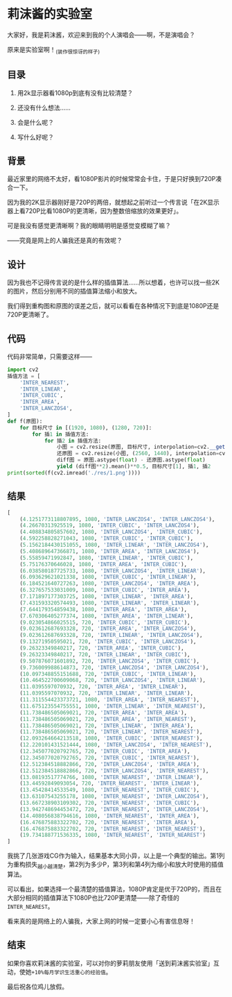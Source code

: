 # 莉沫酱的实验室

大家好，我是莉沫酱，欢迎来到我的个人演唱会——啊，不是演唱会？

原来是实验室啊！<sub>(装作很惊讶的样子)</sub>


## 目录

1. 用2k显示器看1080p到底有没有比较清楚？

2. 还没有什么想法……

3. 会是什么呢？

4. 写什么好呢？


## 背景

最近家里的网络不太好，看1080P影片的时候常常会卡住，于是只好换到720P凑合一下。

因为我的2K显示器刚好是720P的两倍，就想起之前听过一个传言说「在2K显示器上看720P比看1080P的更清晰，因为整数倍缩放的效果更好」。

可是我没有感觉更清晰啊？我的眼睛明明是感觉变模糊了嘛？

——究竟是网上的人骗我还是真的有效呢？


## 设计

因为我也不记得传言说的是什么样的插值算法……所以想着，也许可以找一些2K的图片，然后分别用不同的插值算法缩小和放大。

我们得到重构图和原图的误差之后，就可以看看在各种情况下到底是1080P还是720P更清晰了。


## 代码

代码非常简单，只需要这样——

```python
import cv2
插值方法 = [
    'INTER_NEAREST',
    'INTER_LINEAR',
    'INTER_CUBIC',
    'INTER_AREA',
    'INTER_LANCZOS4',
]
def f(原图):
    for 目标尺寸 in [(1920, 1080), (1280, 720)]:
        for 插1 in 插值方法:
            for 插2 in 插值方法:
                小图 = cv2.resize(原图, 目标尺寸, interpolation=cv2.__getattribute__(插1))
                还原图 = cv2.resize(小图, (2560, 1440), interpolation=cv2.__getattribute__(插2))
                diff图 = 原图.astype(float) - 还原图.astype(float)
                yield (diff图**2).mean()**0.5, 目标尺寸[1], 插1, 插2
print(sorted(f(cv2.imread('./res/1.png'))))
```


## 结果

```python
[
    (4.1251773118807895, 1080, 'INTER_LANCZOS4', 'INTER_LANCZOS4'),
    (4.26670313925519, 1080, 'INTER_CUBIC', 'INTER_LANCZOS4'),
    (4.408834805857602, 1080, 'INTER_LANCZOS4', 'INTER_CUBIC'),
    (4.592258828271043, 1080, 'INTER_CUBIC', 'INTER_CUBIC'),
    (5.1562184430151055, 1080, 'INTER_LINEAR', 'INTER_LANCZOS4'),
    (5.408689647366871, 1080, 'INTER_AREA', 'INTER_LANCZOS4'),
    (5.55859471992847, 1080, 'INTER_LINEAR', 'INTER_CUBIC'),
    (5.75176370646028, 1080, 'INTER_AREA', 'INTER_CUBIC'),
    (6.038580187725733, 1080, 'INTER_LANCZOS4', 'INTER_LINEAR'),
    (6.093629621021338, 1080, 'INTER_CUBIC', 'INTER_LINEAR'),
    (6.184521640727263, 1080, 'INTER_LANCZOS4', 'INTER_AREA'),
    (6.327657533031009, 1080, 'INTER_CUBIC', 'INTER_AREA'),
    (7.171897177303725, 1080, 'INTER_LINEAR', 'INTER_AREA'),
    (7.431593320574493, 1080, 'INTER_LINEAR', 'INTER_LINEAR'),
    (7.644179354859438, 1080, 'INTER_AREA', 'INTER_AREA'),
    (7.670306405277374, 1080, 'INTER_AREA', 'INTER_LINEAR'),
    (9.023054866025515, 720, 'INTER_CUBIC', 'INTER_CUBIC'),
    (9.023612687693328, 720, 'INTER_AREA', 'INTER_LANCZOS4'),
    (9.023612687693328, 720, 'INTER_LINEAR', 'INTER_LANCZOS4'),
    (9.13271950595021, 720, 'INTER_CUBIC', 'INTER_LANCZOS4'),
    (9.26323349840217, 720, 'INTER_AREA', 'INTER_CUBIC'),
    (9.26323349840217, 720, 'INTER_LINEAR', 'INTER_CUBIC'),
    (9.507876071601892, 720, 'INTER_LANCZOS4', 'INTER_CUBIC'),
    (9.736009988614873, 720, 'INTER_LANCZOS4', 'INTER_LANCZOS4'),
    (10.097348855151688, 720, 'INTER_CUBIC', 'INTER_LINEAR'),
    (10.464522700609068, 720, 'INTER_LANCZOS4', 'INTER_LINEAR'),
    (11.0395597070932, 720, 'INTER_AREA', 'INTER_LINEAR'),
    (11.0395597070932, 720, 'INTER_LINEAR', 'INTER_LINEAR'),
    (11.311554423373721, 1080, 'INTER_AREA', 'INTER_NEAREST'),
    (11.675123554755551, 1080, 'INTER_LINEAR', 'INTER_NEAREST'),
    (11.738486505069021, 720, 'INTER_AREA', 'INTER_AREA'),
    (11.738486505069021, 720, 'INTER_AREA', 'INTER_NEAREST'),
    (11.738486505069021, 720, 'INTER_LINEAR', 'INTER_AREA'),
    (11.738486505069021, 720, 'INTER_LINEAR', 'INTER_NEAREST'),
    (12.093264664213518, 1080, 'INTER_CUBIC', 'INTER_NEAREST'),
    (12.220101431521444, 1080, 'INTER_LANCZOS4', 'INTER_NEAREST'),
    (12.345077020792765, 720, 'INTER_CUBIC', 'INTER_AREA'),
    (12.345077020792765, 720, 'INTER_CUBIC', 'INTER_NEAREST'),
    (12.512384518882866, 720, 'INTER_LANCZOS4', 'INTER_AREA'),
    (12.512384518882866, 720, 'INTER_LANCZOS4', 'INTER_NEAREST'),
    (13.08193517774766, 1080, 'INTER_NEAREST', 'INTER_LINEAR'),
    (13.44592849093054, 720, 'INTER_NEAREST', 'INTER_LINEAR'),
    (13.45428414533549, 1080, 'INTER_NEAREST', 'INTER_CUBIC'),
    (13.63107543255178, 1080, 'INTER_NEAREST', 'INTER_LANCZOS4'),
    (13.667238903109302, 720, 'INTER_NEAREST', 'INTER_CUBIC'),
    (13.942748694453472, 720, 'INTER_NEAREST', 'INTER_LANCZOS4'),
    (14.408056838794616, 1080, 'INTER_NEAREST', 'INTER_AREA'),
    (16.476875883322702, 720, 'INTER_NEAREST', 'INTER_AREA'),
    (16.476875883322702, 720, 'INTER_NEAREST', 'INTER_NEAREST'),
    (19.734188771536335, 1080, 'INTER_NEAREST', 'INTER_NEAREST')
]
```

我挑了几张游戏CG作为输入，结果基本大同小异，以上是一个典型的输出。第1列为重构损失<sub>越小越清楚</sub>，第2列为多少P，第3列和第4列为缩小和放大时使用的插值算法。

可以看出，如果选择一个最清楚的插值算法，1080P肯定是优于720P的，而且在大部分相同的插值算法下1080P也比720P更清楚——除了奇怪的`INTER_NEAREST`。

看来真的是网络上的人骗我，大家上网的时候一定要小心有害信息呀！


## 结束

如果你喜欢莉沫酱的实验室，可以对你的萝莉朋友使用「送到莉沫酱实验室」互动，使她`+10%每月学识生活重心的经验值`。

最后祝各位鸡儿放假。
